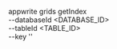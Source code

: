 appwrite grids getIndex \
        --databaseId <DATABASE_ID> \
        --tableId <TABLE_ID> \
        --key ''
